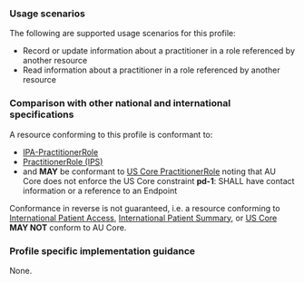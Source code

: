 ### Usage scenarios

The following are supported usage scenarios for this profile:

- Record or update information about a practitioner in a role referenced by another resource
- Read information about a practitioner in a role referenced by another resource


### Comparison with other national and international specifications

A resource conforming to this profile is conformant to:
- [IPA-PractitionerRole](https://build.fhir.org/ig/HL7/fhir-ipa/StructureDefinition-ipa-practitionerrole.html)
- [PractitionerRole (IPS)](http://build.fhir.org/ig/HL7/fhir-ips/StructureDefinition/PractitionerRole-uv-ips)
- and **MAY** be conformant to [US Core PractitionerRole](http://hl7.org/fhir/us/core/StructureDefinition/us-core-practitionerrole) noting that AU Core does not enforce the US Core constraint **pd-1**: SHALL have contact information or a reference to an Endpoint

Conformance in reverse is not guaranteed, i.e. a resource conforming to [International Patient Access](https://build.fhir.org/ig/HL7/fhir-ipa), [International Patient Summary](http://build.fhir.org/ig/HL7/fhir-ips), or [US Core](http://hl7.org/fhir/us/core) **MAY NOT** conform to AU Core.


### Profile specific implementation guidance
None.
